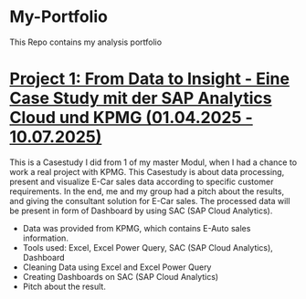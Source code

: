 # My-Portfolio
This Repo contains my analysis portfolio

# [Project 1: From Data to Insight - Eine Case Study mit der SAP Analytics Cloud und KPMG (01.04.2025 - 10.07.2025)](https://github.com/DucTung269/KPMG-Casestudy)

This is a Casestudy I did from 1 of my master Modul, when I had a chance to work a real project with KPMG. This Casestudy is about data processing, present and visualize E-Car sales data according to specific customer requirements. In the end, me and my group had a pitch about the results, and giving the consultant solution for E-Car sales. The processed data will be present in form of Dashboard by using SAC (SAP Cloud Analytics).

* Data was provided from KPMG, which contains E-Auto sales information.
* Tools used: Excel, Excel Power Query, SAC (SAP Cloud Analytics), Dashboard
* Cleaning Data using Excel and Excel Power Query
* Creating Dashboards on SAC (SAP Cloud Analytics)
* Pitch about the result.
